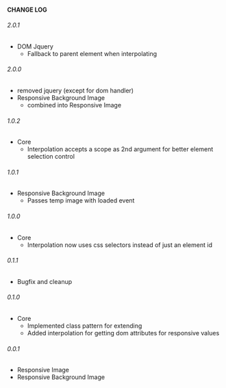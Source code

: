#### CHANGE LOG
###### 2.0.1
* DOM Jquery
  * Fallback to parent element when interpolating

###### 2.0.0
* removed jquery (except for dom handler)
* Responsive Background Image
  * combined into Responsive Image

###### 1.0.2
* Core
  * Interpolation accepts a scope as 2nd argument for better element selection control

###### 1.0.1
* Responsive Background Image
  * Passes temp image with loaded event

###### 1.0.0
* Core
  * Interpolation now uses css selectors instead of just an element id

###### 0.1.1
* Bugfix and cleanup

###### 0.1.0
* Core
  * Implemented class pattern for extending
  * Added interpolation for getting dom attributes for responsive values

###### 0.0.1
* Responsive Image
* Responsive Background Image
